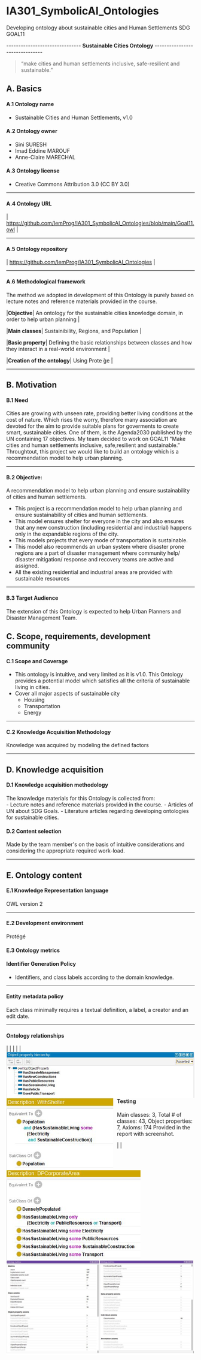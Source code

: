 # IA301_SymbolicAI_Ontologies

Developing ontology about sustainable cities and Human Settlements SDG GOAL11

------------------------------- **Sustainable Cities Ontology** -------------------------------
> “make  cities  and  human  settlements  inclusive,  safe-resilient  and  sustainable.” 


## A. Basics

#### A.1 Ontology name
- Sustainable Cities and Human Settlements, v1.0

#### A.2 Ontology owner
- Sini SURESH
- Imad Eddine MAROUF
- Anne-Claire MARECHAL

#### A.3 Ontology license
- Creative Commons Attribution 3.0 (CC BY 3.0) 
----

#### A.4 Ontology URL

| https://github.com/IemProg/IA301_SymbolicAI_Ontologies/blob/main/Goal11.owl |

----

#### A.5 Ontology repository

| https://github.com/IemProg/IA301_SymbolicAI_Ontologies |

----

#### A.6 Methodological framework

The method we adopted in development of this Ontology is purely based on lecture notes and reference materials provided in the course.

|**Objective**| An ontology for the sustainable cities knowledge domain, in order to help urban planning |

|**Main classes**| Sustainibility, Regions, and Population |

|**Basic property**| Defining the basic relationships between classes and how they interact in a real-world environment |

|**Creation of the ontology**| Using Prote ́ge ́|

----

##  B. Motivation

#### B.1 Need
Cities are growing with unseen rate, providing better living conditions at the cost of nature. Which rises the worry, therefore many association are devoted for the aim to provide suitable plans for goverments to create smart, sustainable cities. One of them, is the Agenda2030 published by the UN containing 17 objectives. My team decided to work on GOAL11 "Make  cities  and  human  settlements  inclusive,  safe,resilient  and  sustainable.” Throughtout, this project we would like to build an ontology which is a recommendation model to help urban planning.

----

#### B.2 Objective:  
 
A recommendation model to help urban planning and ensure sustainability of cities and human settlements.

- This project is a recommendation model to help urban planning and ensure sustainability of cities and human settlements.
- This model ensures shelter for everyone in the city and also ensures that any new construction (including residential and industrial) happens only in the expandable regions of the city.
- This models projects that every mode of transportation is sustainable. 
- This model also recommends an urban system where disaster prone regions are a part of disaster management where community help/ disaster mitigation/ response and recovery teams are active and assigned.
- All the existing residential and industrial areas are provided with sustainable resources

----

#### B.3 Target Audience

The extension of this Ontology is expected to help Urban Planners and Disaster Management Team.

## C. Scope, requirements, development community

#### C.1 Scope and Coverage

- This ontology is intuitive,  and very limited as it is v1.0. This Ontology provides a potential model which satisfies all the criteria of sustainable living in cities.
- Cover all major aspects of sustainable city
	- Housing
	- Transportation
	- Energy 
	
----

#### C.2 Knowledge Acquisition Methodology

Knowledge was acquired by modeling the defined factors 

----

## D. Knowledge acquisition

#### D.1 Knowledge acquisition methodology
The knowledge materials for this Ontology is collected from:  
     - Lecture notes and reference materials provided in the course. 
     - Articles of UN about SDG Goals.
     - Literature articles regarding developing ontologies for sustainable cities.
     
#### D.2 Content selection

Made by the team member's on the basis of intuitive considerations and considering the appropriate required work-load.

----

## E. Ontology content

#### E.1 Knowledge Representation language

 OWL version 2

----

#### E.2 Development environment

Protégé


#### E.3 Ontology metrics

#### Identifier Generation Policy

- Identifiers, and class labels according to the domain knowledge.

----

#### Entity metadata policy

Each class minimally requires a textual definition, a label, a creator and an edit date.

----

#### Ontology relationships

| <img src="imgs/Properties.JPG"       alt="Property Hierarchy"       style="float: left; margin-right: 10px;" />
| <img src="imgs/property1.JPG"       alt="Ontology metrics"       style="float: left; margin-right: 10px;" />|
| <img src="imgs/property2.JPG"       alt="Ontology metrics"       style="float: left; margin-right: 10px;" />|

#### Testing
Main classes: 3, Total # of classes: 43, Object properties: 7, Axioms: 174 Provided in the report with screenshot.

| <img src="imgs/metrics.JPG"       alt="Ontology metrics"       style="float: left; margin-right: 10px;" />|
